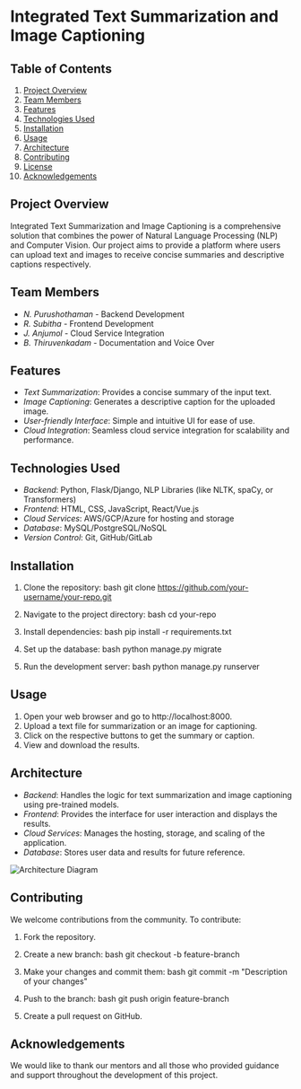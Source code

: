 # Integrated Text Summarization and Image Captioning

## Table of Contents
1. [Project Overview](#project-overview)
2. [Team Members](#team-members)
3. [Features](#features)
4. [Technologies Used](#technologies-used)
5. [Installation](#installation)
6. [Usage](#usage)
7. [Architecture](#architecture)
8. [Contributing](#contributing)
9. [License](#license)
10. [Acknowledgements](#acknowledgements)

## Project Overview
Integrated Text Summarization and Image Captioning is a comprehensive solution that combines the power of Natural Language Processing (NLP) and Computer Vision. Our project aims to provide a platform where users can upload text and images to receive concise summaries and descriptive captions respectively.

## Team Members
- *N. Purushothaman* - Backend Development
- *R. Subitha* - Frontend Development
- *J. Anjumol* - Cloud Service Integration
- *B. Thiruvenkadam* - Documentation and Voice Over

## Features
- *Text Summarization*: Provides a concise summary of the input text.
- *Image Captioning*: Generates a descriptive caption for the uploaded image.
- *User-friendly Interface*: Simple and intuitive UI for ease of use.
- *Cloud Integration*: Seamless cloud service integration for scalability and performance.

## Technologies Used
- *Backend*: Python, Flask/Django, NLP Libraries (like NLTK, spaCy, or Transformers)
- *Frontend*: HTML, CSS, JavaScript, React/Vue.js
- *Cloud Services*: AWS/GCP/Azure for hosting and storage
- *Database*: MySQL/PostgreSQL/NoSQL
- *Version Control*: Git, GitHub/GitLab

## Installation
1. Clone the repository:
    bash
    git clone https://github.com/your-username/your-repo.git
    
2. Navigate to the project directory:
    bash
    cd your-repo
    
3. Install dependencies:
    bash
    pip install -r requirements.txt
    
4. Set up the database:
    bash
    python manage.py migrate
    
5. Run the development server:
    bash
    python manage.py runserver
    

## Usage
1. Open your web browser and go to http://localhost:8000.
2. Upload a text file for summarization or an image for captioning.
3. Click on the respective buttons to get the summary or caption.
4. View and download the results.

## Architecture
- *Backend*: Handles the logic for text summarization and image captioning using pre-trained models.
- *Frontend*: Provides the interface for user interaction and displays the results.
- *Cloud Services*: Manages the hosting, storage, and scaling of the application.
- *Database*: Stores user data and results for future reference.


![Architecture Diagram](path-to-architecture-diagram.png)

## Contributing
We welcome contributions from the community. To contribute:
1. Fork the repository.
2. Create a new branch:
    bash
    git checkout -b feature-branch
    
3. Make your changes and commit them:
    bash
    git commit -m "Description of your changes"
    
4. Push to the branch:
    bash
    git push origin feature-branch
    
5. Create a pull request on GitHub.


## Acknowledgements
 We would like to thank our mentors and all those who provided guidance and support throughout the development of this project.
